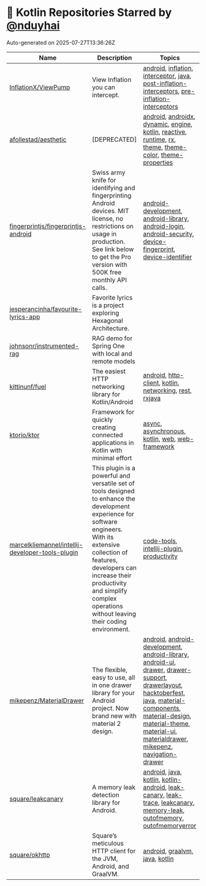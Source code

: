 # 🌟 Kotlin Repositories Starred by [@nduyhai](https://github.com/nduyhai)

Auto-generated on 2025-07-27T13:36:26Z

| Name | Description | Topics |
|------|-------------|-------|
| [InflationX/ViewPump](https://github.com/InflationX/ViewPump) | View Inflation you can intercept. | [android](https://github.com/topics/android), [inflation](https://github.com/topics/inflation), [interceptor](https://github.com/topics/interceptor), [java](https://github.com/topics/java), [post-inflation-interceptors](https://github.com/topics/post-inflation-interceptors), [pre-inflation-interceptors](https://github.com/topics/pre-inflation-interceptors) |
| [afollestad/aesthetic](https://github.com/afollestad/aesthetic) | [DEPRECATED] | [android](https://github.com/topics/android), [androidx](https://github.com/topics/androidx), [dynamic](https://github.com/topics/dynamic), [engine](https://github.com/topics/engine), [kotlin](https://github.com/topics/kotlin), [reactive](https://github.com/topics/reactive), [runtime](https://github.com/topics/runtime), [rx](https://github.com/topics/rx), [theme](https://github.com/topics/theme), [theme-color](https://github.com/topics/theme-color), [theme-properties](https://github.com/topics/theme-properties) |
| [fingerprintjs/fingerprintjs-android](https://github.com/fingerprintjs/fingerprintjs-android) | Swiss army knife for identifying and fingerprinting Android devices. MIT license, no restrictions on usage in production. See link below to get the Pro version with 500K free monthly API calls. | [android-development](https://github.com/topics/android-development), [android-library](https://github.com/topics/android-library), [android-login](https://github.com/topics/android-login), [android-security](https://github.com/topics/android-security), [device-fingerprint](https://github.com/topics/device-fingerprint), [device-identifier](https://github.com/topics/device-identifier) |
| [jesperancinha/favourite-lyrics-app](https://github.com/jesperancinha/favourite-lyrics-app) | Favorite lyrics is a project exploring Hexagonal Architecture. |  |
| [johnsonr/instrumented-rag](https://github.com/johnsonr/instrumented-rag) | RAG demo for Spring One with local and remote models |  |
| [kittinunf/fuel](https://github.com/kittinunf/fuel) | The easiest HTTP networking library for Kotlin/Android | [android](https://github.com/topics/android), [http-client](https://github.com/topics/http-client), [kotlin](https://github.com/topics/kotlin), [networking](https://github.com/topics/networking), [rest](https://github.com/topics/rest), [rxjava](https://github.com/topics/rxjava) |
| [ktorio/ktor](https://github.com/ktorio/ktor) | Framework for quickly creating connected applications in Kotlin with minimal effort | [async](https://github.com/topics/async), [asynchronous](https://github.com/topics/asynchronous), [kotlin](https://github.com/topics/kotlin), [web](https://github.com/topics/web), [web-framework](https://github.com/topics/web-framework) |
| [marcelkliemannel/intellij-developer-tools-plugin](https://github.com/marcelkliemannel/intellij-developer-tools-plugin) | This plugin is a powerful and versatile set of tools designed to enhance the development experience for software engineers. With its extensive collection of features, developers can increase their productivity and simplify complex operations without leaving their coding environment. | [code-tools](https://github.com/topics/code-tools), [intellij-plugin](https://github.com/topics/intellij-plugin), [productivity](https://github.com/topics/productivity) |
| [mikepenz/MaterialDrawer](https://github.com/mikepenz/MaterialDrawer) | The flexible, easy to use, all in one drawer library for your Android project. Now brand new with material 2 design. | [android](https://github.com/topics/android), [android-development](https://github.com/topics/android-development), [android-library](https://github.com/topics/android-library), [android-ui](https://github.com/topics/android-ui), [drawer](https://github.com/topics/drawer), [drawer-support](https://github.com/topics/drawer-support), [drawerlayout](https://github.com/topics/drawerlayout), [hacktoberfest](https://github.com/topics/hacktoberfest), [java](https://github.com/topics/java), [material-components](https://github.com/topics/material-components), [material-design](https://github.com/topics/material-design), [material-theme](https://github.com/topics/material-theme), [material-ui](https://github.com/topics/material-ui), [materialdrawer](https://github.com/topics/materialdrawer), [mikepenz](https://github.com/topics/mikepenz), [navigation-drawer](https://github.com/topics/navigation-drawer) |
| [square/leakcanary](https://github.com/square/leakcanary) | A memory leak detection library for Android. | [android](https://github.com/topics/android), [java](https://github.com/topics/java), [kotlin](https://github.com/topics/kotlin), [kotlin-android](https://github.com/topics/kotlin-android), [leak-canary](https://github.com/topics/leak-canary), [leak-trace](https://github.com/topics/leak-trace), [leakcanary](https://github.com/topics/leakcanary), [memory-leak](https://github.com/topics/memory-leak), [outofmemory](https://github.com/topics/outofmemory), [outofmemoryerror](https://github.com/topics/outofmemoryerror) |
| [square/okhttp](https://github.com/square/okhttp) | Square’s meticulous HTTP client for the JVM, Android, and GraalVM. | [android](https://github.com/topics/android), [graalvm](https://github.com/topics/graalvm), [java](https://github.com/topics/java), [kotlin](https://github.com/topics/kotlin) |
